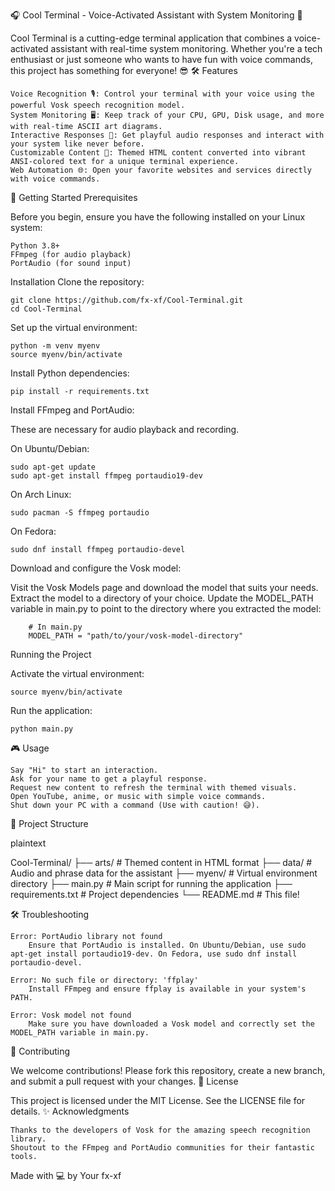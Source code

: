 🎧 Cool Terminal - Voice-Activated Assistant with System Monitoring 🚀

 <!-- Example placeholder, replace with actual image link -->

Cool Terminal is a cutting-edge terminal application that combines a voice-activated assistant with real-time system monitoring. Whether you're a tech enthusiast or just someone who wants to have fun with voice commands, this project has something for everyone! 😎
🛠 Features

    Voice Recognition 🎙: Control your terminal with your voice using the powerful Vosk speech recognition model.
    System Monitoring 🖥: Keep track of your CPU, GPU, Disk usage, and more with real-time ASCII art diagrams.
    Interactive Responses 🎵: Get playful audio responses and interact with your system like never before.
    Customizable Content 🎨: Themed HTML content converted into vibrant ANSI-colored text for a unique terminal experience.
    Web Automation 🌐: Open your favorite websites and services directly with voice commands.

🚀 Getting Started
Prerequisites

Before you begin, ensure you have the following installed on your Linux system:

    Python 3.8+
    FFmpeg (for audio playback)
    PortAudio (for sound input)

Installation
Clone the repository:

    git clone https://github.com/fx-xf/Cool-Terminal.git
    cd Cool-Terminal

Set up the virtual environment:

    python -m venv myenv
    source myenv/bin/activate

Install Python dependencies:

    pip install -r requirements.txt

Install FFmpeg and PortAudio:

These are necessary for audio playback and recording.

On Ubuntu/Debian:

    sudo apt-get update
    sudo apt-get install ffmpeg portaudio19-dev

On Arch Linux:

    sudo pacman -S ffmpeg portaudio

On Fedora:

    sudo dnf install ffmpeg portaudio-devel

Download and configure the Vosk model:

Visit the Vosk Models page and download the model that suits your needs.
Extract the model to a directory of your choice.
Update the MODEL_PATH variable in main.py to point to the directory where you extracted the model:

        # In main.py
        MODEL_PATH = "path/to/your/vosk-model-directory"

Running the Project

Activate the virtual environment:

    source myenv/bin/activate

Run the application:

    python main.py

🎮 Usage

    Say "Hi" to start an interaction.
    Ask for your name to get a playful response.
    Request new content to refresh the terminal with themed visuals.
    Open YouTube, anime, or music with simple voice commands.
    Shut down your PC with a command (Use with caution! 😅).

🧩 Project Structure

plaintext

Cool-Terminal/
├── arts/                 # Themed content in HTML format
├── data/                 # Audio and phrase data for the assistant
├── myenv/                # Virtual environment directory
├── main.py               # Main script for running the application
├── requirements.txt      # Project dependencies
└── README.md             # This file!

🛠 Troubleshooting

    Error: PortAudio library not found
        Ensure that PortAudio is installed. On Ubuntu/Debian, use sudo apt-get install portaudio19-dev. On Fedora, use sudo dnf install portaudio-devel.

    Error: No such file or directory: 'ffplay'
        Install FFmpeg and ensure ffplay is available in your system's PATH.

    Error: Vosk model not found
        Make sure you have downloaded a Vosk model and correctly set the MODEL_PATH variable in main.py.

🤝 Contributing

We welcome contributions! Please fork this repository, create a new branch, and submit a pull request with your changes.
📜 License

This project is licensed under the MIT License. See the LICENSE file for details.
✨ Acknowledgments

    Thanks to the developers of Vosk for the amazing speech recognition library.
    Shoutout to the FFmpeg and PortAudio communities for their fantastic tools.

Made with 💻 by Your fx-xf
